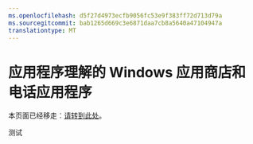 ```yaml
---
ms.openlocfilehash: d5f27d4973ecfb9056fc53e9f383ff72d713d79a
ms.sourcegitcommit: bab1265d669c3e6871daa7cb8a5640a47104947a
translationtype: MT
---
```

<properties 
    pageTitle="监视使用情况和在 Windows 应用商店和电话应用程序崩溃" 
    description="分析使用情况、 可用性和内部部署或 Microsoft Azure 应用程序理解的 web 应用程序的性能。" 
    services="application-insights" 
    documentationCenter="windows"
    authors="alancameronwills" 
    manager="ronmart"/>

<tags 
    ms.service="application-insights" 
    ms.workload="tbd" 
    ms.tgt_pltfrm="ibiza" 
    ms.devlang="na" 
    ms.topic="article" 
    ms.date="02/06/2015" 
    ms.author="awills"/>

# 应用程序理解的 Windows 应用商店和电话应用程序


本页面已经移走︰[请转到此处](app-insights-windows-get-started.md)。



<!--Link references-->


 
测试
